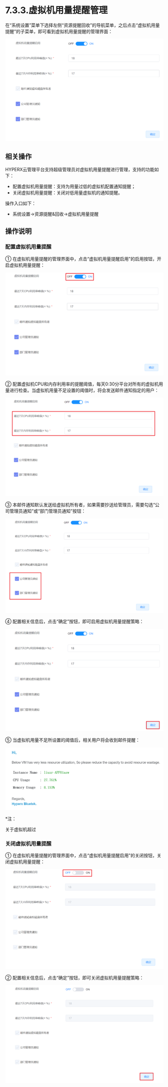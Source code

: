 # 7.3.3.虚拟机用量提醒管理

在“系统设置”菜单下选择左侧“资源提醒回收”的导航菜单，之后点击“虚拟机用量提醒”的子菜单，即可看到虚拟机用量提醒的管理界面：

<img src="vm_used.assets/image-20210127121021669.png" alt="image-20210127121021669" style="zoom:50%;" />

## 相关操作

HYPERX云管理平台支持超级管理员对虚拟机用量提醒进行管理，支持的功能如下：

- 配置虚拟机用量提醒：支持为用量过低的虚拟机配置通知提醒；
- 关闭虚拟机用量提醒：关闭对低用量虚拟机的通知提醒。

操作入口如下：

- 系统设置→资源提醒&回收→虚拟机用量提醒

## 操作说明

### 配置虚拟机用量提醒

① 在虚拟机用量提醒的管理界面中，点击“虚拟机用量提醒启用”的启用按钮，开启虚拟机用量提醒：

<img src="vm_used.assets/image-20210127121235830.png" alt="image-20210127121235830" style="zoom:50%;" />

② 配置虚拟机CPU和内存利用率的提醒阈值，每天0:30分平台对所有的虚拟机用量进行检查。当虚拟机用量不足设置的阈值时，将会发送邮件通知指定的用户：

<img src="vm_used.assets/image-20210127121319349.png" alt="image-20210127121319349" style="zoom:50%;" />

③ 本邮件通知默认发送给虚拟机所有者，如果需要抄送给管理员，需要勾选“公司管理员通知”或“部门管理员通知”按钮：

<img src="vm_used.assets/image-20210127121349817.png" alt="image-20210127121349817" style="zoom:50%;" />

④ 配置相关信息后，点击“确定”按钮，即可启用虚拟机用量提醒策略：

<img src="vm_used.assets/image-20210127121420881.png" alt="image-20210127121420881" style="zoom:50%;" />

⑤ 当虚拟机用量不足所设置的阈值后，相关用户将会收到邮件提醒：

![image-20200623201634021](vm_used.assets/image-20200623201634021.png)

*注：

关于虚拟机超过

### 关闭虚拟机用量提醒

① 在虚拟机用量提醒的管理界面中，点击“虚拟机用量提醒启用”的关闭按钮，关闭虚拟机用量提醒：

<img src="vm_used.assets/image-20210127121635562.png" alt="image-20210127121635562" style="zoom:50%;" />

② 配置相关信息后，点击“确定”按钮，即可关闭虚拟机用量提醒策略：

<img src="vm_used.assets/image-20210127121705896.png" alt="image-20210127121705896" style="zoom:50%;" />